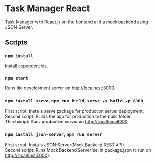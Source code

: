# Task Manager React
Task Manager with React.js on the frontend and a mock backend using JSON-Server.

## Scripts

### `npm install`
Install dependencies.

### `npm start`
Runs the development server on [http://localhost:3000](http://localhost:3000).

### `npm install serve`, `npm run build`, `serve -s build -p 8000`
First script: Installs serve package for production server deployment.\
Second script: Builds the app for production to the build folder.\
Third script: Runs production server on [http://localhost:8000](http://localhost:8000).

### `npm install json-server`, `npm run server`
First script: Installs JSON-Server(Mock Backend REST API).\
Second script: Runs Mock Backend Server(set in package.json to run on [http://localhost:5000](http://localhost:5000)).
